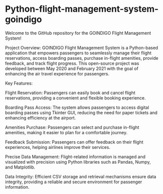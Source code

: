 # Python-flight-management-system-goindigo

Welcome to the GitHub repository for the GOINDIGO Flight Management System!

Project Overview:
GOINDIGO Flight Management System is a Python-based application that empowers passengers to seamlessly manage their flight reservations, access boarding passes, purchase in-flight amenities, provide feedback, and track flight progress. This open-source project was developed between May 2020 and February 2021 with the goal of enhancing the air travel experience for passengers.

Key Features:

Flight Reservation: Passengers can easily book and cancel flight reservations, providing a convenient and flexible booking experience.

Boarding Pass Access: The system allows passengers to access digital boarding passes using Tkinter GUI, reducing the need for paper tickets and enhancing efficiency at the airport.

Amenities Purchase: Passengers can select and purchase in-flight amenities, making it easier to plan for a comfortable journey.

Feedback Submission: Passengers can offer feedback on their flight experiences, helping airlines improve their services.

Precise Data Management: Flight-related information is managed and visualized with precision using Python libraries such as Pandas, Numpy, and Matplotlib.

Data Integrity: Efficient CSV storage and retrieval mechanisms ensure data integrity, providing a reliable and secure environment for passenger information.
